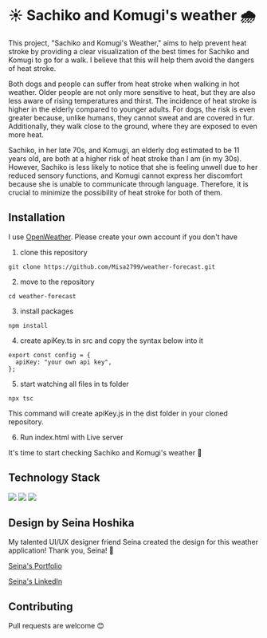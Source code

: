 # ☀️ Sachiko and Komugi's weather 🌧️

This project, "Sachiko and Komugi's Weather," aims to help prevent heat stroke by providing a clear visualization of the best times for Sachiko and Komugi to go for a walk. I believe that this will help them avoid the dangers of heat stroke.

Both dogs and people can suffer from heat stroke when walking in hot weather. Older people are not only more sensitive to heat, but they are also less aware of rising temperatures and thirst. The incidence of heat stroke is higher in the elderly compared to younger adults. For dogs, the risk is even greater because, unlike humans, they cannot sweat and are covered in fur. Additionally, they walk close to the ground, where they are exposed to even more heat.

Sachiko, in her late 70s, and Komugi, an elderly dog estimated to be 11 years old, are both at a higher risk of heat stroke than I am (in my 30s). However, Sachiko is less likely to notice that she is feeling unwell due to her reduced sensory functions, and Komugi cannot express her discomfort because she is unable to communicate through language. Therefore, it is crucial to minimize the possibility of heat stroke for both of them.

## Installation

I use [OpenWeather](https://openweathermap.org/).
Please create your own account if you don't have

1. clone this repository

```
git clone https://github.com/Misa2799/weather-forecast.git
```

2. move to the repository

```
cd weather-forecast
```

3. install packages

```
npm install
```

4. create apiKey.ts in src and copy the syntax below into it

```
export const config = {
  apiKey: "your own api key",
};
```

5. start watching all files in ts folder

```
npx tsc
```

This command will create apiKey.js in the dist folder in your cloned repository.

6. Run index.html with Live server

It's time to start checking Sachiko and Komugi's weather 🎉

## Technology Stack

<img src="https://img.shields.io/badge/HTML5-E34F26?style=for-the-badge&logo=html5&logoColor=white">
<img src="https://img.shields.io/badge/CSS3-1572B6?style=for-the-badge&logo=css3&logoColor=white">
<img src="https://img.shields.io/badge/TypeScript-007ACC?style=for-the-badge&logo=typescript&logoColor=white">

## Design by Seina Hoshika

My talented UI/UX designer friend Seina created the design for this weather application! Thank you, Seina! 💐

[Seina's Portfolio](https://nice-ways-992633.framer.app/)

[Seina's LinkedIn](https://www.linkedin.com/in/seina-hoshika-87567a2b2/)

## Contributing

Pull requests are welcome 😊
